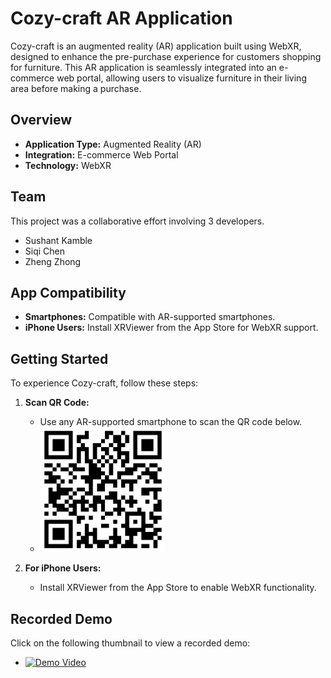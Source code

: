 # Cozy-craft AR Application

Cozy-craft is an augmented reality (AR) application built using WebXR, designed to enhance the pre-purchase experience for customers shopping for furniture. This AR application is seamlessly integrated into an e-commerce web portal, allowing users to visualize furniture in their living area before making a purchase.

## Overview

- **Application Type:** Augmented Reality (AR)
- **Integration:** E-commerce Web Portal
- **Technology:** WebXR

## Team

This project was a collaborative effort involving 3 developers.

- Sushant Kamble
- Siqi Chen
- Zheng Zhong

## App Compatibility

- **Smartphones:** Compatible with AR-supported smartphones.
- **iPhone Users:** Install XRViewer from the App Store for WebXR support.

## Getting Started

To experience Cozy-craft, follow these steps:

1. **Scan QR Code:**
   - Use any AR-supported smartphone to scan the QR code below.
   - [<img src="assets/qr-code/01.png" width="200"/>](QR.png)

2. **For iPhone Users:**
   - Install XRViewer from the App Store to enable WebXR functionality.

## Recorded Demo

Click on the following thumbnail to view a recorded demo:
- [![Demo Video](https://img.youtube.com/vi/uBRKRirOEnA/0.jpg)](https://youtube.com/shorts/uBRKRirOEnA)

